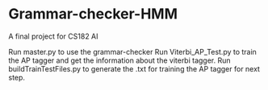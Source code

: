 # Grammar-checker-HMM
A final project for CS182 AI

Run master.py to use the grammar-checker
Run Viterbi_AP_Test.py to train the AP tagger and get the information about the viterbi tagger.
Run buildTrainTestFiles.py to generate the .txt for training the AP tagger for next step. 
